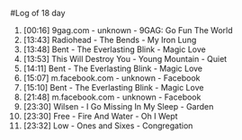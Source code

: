 #Log of 18 day

1. [00:16] 9gag.com - unknown - 9GAG: Go Fun The World
1. [13:43] Radiohead - The Bends - My Iron Lung
1. [13:48] Bent - The Everlasting Blink - Magic Love
1. [13:53] This Will Destroy You - Young Mountain - Quiet
1. [14:11] Bent - The Everlasting Blink - Magic Love
1. [15:07] m.facebook.com - unknown - Facebook
1. [15:10] Bent - The Everlasting Blink - Magic Love
1. [21:48] m.facebook.com - unknown - Facebook
1. [23:30] Wilsen - I Go Missing In My Sleep - Garden
1. [23:30] Free - Fire And Water - Oh I Wept
1. [23:32] Low - Ones and Sixes - Congregation
